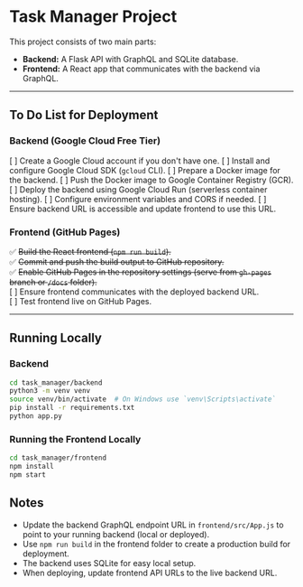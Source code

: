 # Task Manager Project

This project consists of two main parts:

- **Backend:** A Flask API with GraphQL and SQLite database.
- **Frontend:** A React app that communicates with the backend via GraphQL.

---

## To Do List for Deployment

### Backend (Google Cloud Free Tier)
[ ] Create a Google Cloud account if you don't have one.
[ ] Install and configure Google Cloud SDK (`gcloud` CLI).
[ ] Prepare a Docker image for the backend.
[ ] Push the Docker image to Google Container Registry (GCR).
[ ] Deploy the backend using Google Cloud Run (serverless container hosting).
[ ] Configure environment variables and CORS if needed.
[ ] Ensure backend URL is accessible and update frontend to use this URL.

### Frontend (GitHub Pages)

✅ ~~Build the React frontend (`npm run build`).~~  
✅ ~~Commit and push the build output to GitHub repository.~~  
✅ ~~Enable GitHub Pages in the repository settings (serve from `gh-pages` branch or `/docs` folder).~~  
[ ] Ensure frontend communicates with the deployed backend URL.  
[ ] Test frontend live on GitHub Pages.


---

## Running Locally

### Backend
```bash
cd task_manager/backend
python3 -m venv venv
source venv/bin/activate  # On Windows use `venv\Scripts\activate`
pip install -r requirements.txt
python app.py
```

### Running the Frontend Locally
```bash
cd task_manager/frontend
npm install
npm start
```

## Notes

- Update the backend GraphQL endpoint URL in `frontend/src/App.js` to point to your running backend (local or deployed).
- Use `npm run build` in the frontend folder to create a production build for deployment.
- The backend uses SQLite for easy local setup.
- When deploying, update frontend API URLs to the live backend URL.

